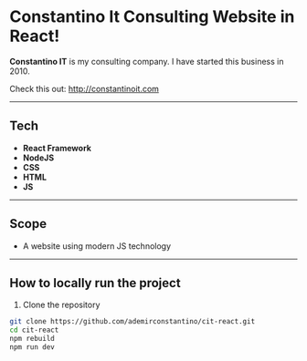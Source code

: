# Constantino It Consulting Website in React!

**Constantino IT** is my consulting company. I have started this business in 2010.

Check this out: http://constantinoit.com

---

## Tech

- **React Framework**
- **NodeJS**
- **CSS**
- **HTML**
- **JS**

---

## Scope

- A website using modern JS technology

---

## How to locally run the project

1. Clone the repository

```bash
git clone https://github.com/ademirconstantino/cit-react.git
cd cit-react
npm rebuild
npm run dev